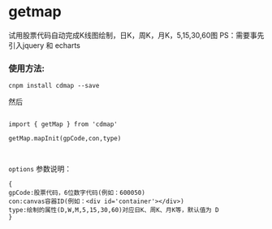 # getmap
试用股票代码自动完成K线图绘制，日K，周K，月K，5,15,30,60图
PS：需要事先引入jquery 和 echarts
### 使用方法:
```
cnpm install cdmap --save

```
然后
```

import { getMap } from 'cdmap'

getMap.mapInit(gpCode,con,type)



```

`options` 参数说明：
```
{
gpCode:股票代码，6位数字代码(例如：600050)
con:canvas容器ID(例如：<div id='container'></div>)
type:绘制的属性(D,W,M,5,15,30,60)对应日K、周K、月K等，默认值为 D
}
```